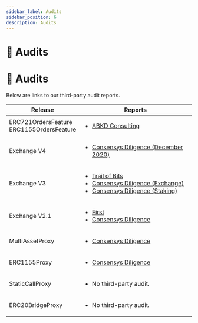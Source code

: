 ```yaml
---
sidebar_label: Audits
sidebar_position: 6
description: Audits
---
```

# 🔎 Audits

# 🔎 Audits

Below are links to our third-party audit reports.

| Release                                                   | Reports                                                                                                                                                                                                                                                                                                                                                                      |
| --------------------------------------------------------- | ---------------------------------------------------------------------------------------------------------------------------------------------------------------------------------------------------------------------------------------------------------------------------------------------------------------------------------------------------------------------------- |
| ERC721OrdersFeature<br/>ERC1155OrdersFeature              | <ul><li><a href="https://s3.us-east-2.amazonaws.com/zeips.0x.org/audits/abdk-consulting/ABDK_0x_Solidity_v_1_0.pdf">ABKD Consulting</a></li></ul>                                                                                                                                                                                                                            |
| Exchange V4                                               | <ul><li><a href="https://consensys.net/diligence/audits/2020/12/0x-exchange-v4/">Consensys Diligence (December 2020)</a></li></ul>                                                                                                                                                                                                                                           |
| Exchange V3                                               | <ul><li><a href="http://zeips.0x.org.s3-website.us-east-2.amazonaws.com/audits/56/trail-of-bits/audit.pdf">Trail of Bits</a></li><li><a href="https://diligence.consensys.net/audits/2019/09/0x-v3-exchange/">Consensys Diligence (Exchange)</a></li><li><a href="https://diligence.consensys.net/audits/2019/10/0x-v3-staking/">Consensys Diligence (Staking)</a></li></ul> |
| Exchange V2.1                                             | <ul><li><a href="https://docs.google.com/document/d/1jYv6V21MfCSwCS5fxD6ZyaLWGzkpRSUO0lZpST94XsA/edit">First</a></li><li><a href="https://github.com/ConsenSys/0x_audit_report_2018-07-23">Consensys Diligence</a></li></ul>                                                                                                                                                 |
| MultiAssetProxy                                           | <ul><li><a href="https://github.com/ConsenSys/0x-audit-report-2018-12">Consensys Diligence</a></li></ul>                                                                                                                                                                                                                                                                     |
| ERC1155Proxy                                              | <ul><li><a href="https://github.com/ConsenSys/0x-audit-report-2019-05">Consensys Diligence</a></li></ul>                                                                                                                                                                                                                                                                     |
| StaticCallProxy                                           | <ul><li>No third-party audit.</li></ul>                                                                                                                                                                                                                                                                                                                                      |
| ERC20BridgeProxy                                          | <ul><li>No third-party audit.</li></ul>                                                                                                                                                                                                                                                                                                                                                     |
